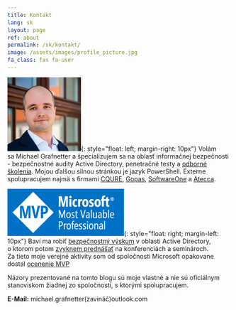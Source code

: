 ```yaml
---
title: Kontakt
lang: sk
layout: page
ref: about
permalink: /sk/kontakt/
image: /assets/images/profile_picture.jpg
fa_class: fas fa-user
---
```


![Michael Grafnetter Profile Picture](/assets/images/profile_picture.jpg){: style="float: left; margin-right: 10px"} Volám sa Michael Grafnetter a&nbsp;špecializujem sa&nbsp;na&nbsp;oblasť informačnej bezpečnosti - bezpečnostné audity Active Directory, penetračné testy a&nbsp;[odborné školenia](courses.md). Mojou ďalšou silnou stránkou je&nbsp;jazyk PowerShell.
Externe spolupracujem najmä s&nbsp;firmami [CQURE](https://cqure.pl/), [Gopas](https://www.gopas.cz/), [SoftwareOne](https://www.softwareone.com/cs-cz/) a&nbsp;[Atecca](https://www.atecca.cz/).

![Microsoft MVP Logo](/assets/images/microsoft_mvp.png){: style="float: right; margin-left: 10px"} Baví ma robiť [bezpečnostný výskum](projects.md) v&nbsp;oblasti Active Directory, o&nbsp;ktorom potom [zvyknem prednášať](videos.md) na&nbsp;konferenciách a&nbsp;seminároch. Za&nbsp;tieto moje verejné aktivity som od&nbsp;spoločnosti Microsoft opakovane dostal [ocenenie MVP](https://mvp.microsoft.com/en-us/PublicProfile/5001919?fullName=Michael%20Grafnetter)

Názory prezentované na&nbsp;tomto blogu sú&nbsp;moje vlastné a&nbsp;nie sú&nbsp;oficiálnym stanoviskom žiadnej zo spoločností, s&nbsp;ktorými spolupracujem.

**E-Mail:** michael.grafnetter(zavináč)outlook.com

